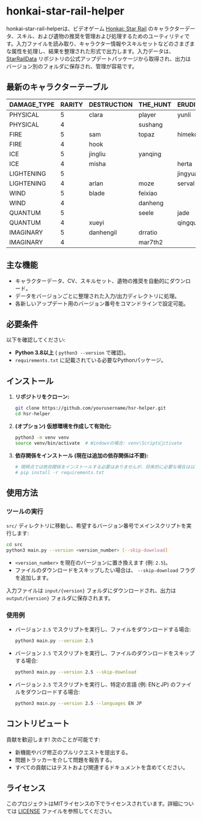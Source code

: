 # honkai-star-rail-helper

honkai-star-rail-helperは、ビデオゲーム [Honkai: Star Rail](https://en.wikipedia.org/wiki/Honkai:_Star_Rail) のキャラクターデータ、スキル、および遺物の推奨を管理および処理するためのユーティリティです。入力ファイルを読み取り、キャラクター情報やスキルセットなどのさまざまな属性を処理し、結果を整理された形式で出力します。入力データは、[StarRailData](https://github.com/Dimbreath/StarRailData/tree/master) リポジトリの公式アップデートパッケージから取得され、出力はバージョン別のフォルダに保存され、管理が容易です。

## 最新のキャラクターテーブル
<!-- CHARACTER_TABLE_START -->
| DAMAGE_TYPE | RARITY | DESTRUCTION        | THE_HUNT | ERUDITION | HARMONY | NIHILITY      | PRESERVATION | ABUNDANCE |
| ----------- | ------ | ------------------ | -------- | --------- | ------- | ------------- | ------------ | --------- |
| PHYSICAL    | 5      | clara|player|yunli | boothill | argenti   | robin   |               |              |           |
| PHYSICAL    | 4      |                    | sushang  |           | hanya   | luka          |              | natasha   |
| FIRE        | 5      | sam                | topaz    | himeko    |         | jiaoqiu       | player2      | lingsha   |
| FIRE        | 4      | hook               |          |           | asta    | guinaifen     |              | gallagher |
| ICE         | 5      | jingliu            | yanqing  |           | ruanmei |               | gepard       |           |
| ICE         | 4      | misha              |          | herta     |         | pela          | mar7th       |           |
| LIGHTENING  | 5      |                    |          | jingyuan  |         | acheron|kafka |              | bailu     |
| LIGHTENING  | 4      | arlan              | moze     | serval    | tingyun |               |              |           |
| WIND        | 5      | blade              | feixiao  |           | bronya  | blackswan     |              | huohuo    |
| WIND        | 4      |                    | danheng  |           |         | sampo         |              |           |
| QUANTUM     | 5      |                    | seele    | jade      | sparkle | silverwolf    | fuxuan       |           |
| QUANTUM     | 4      | xueyi              |          | qingque   |         |               |              | lynx      |
| IMAGINARY   | 5      | danhengil          | drratio  |           | player3 | welt          | aventurine   | luocha    |
| IMAGINARY   | 4      |                    | mar7th2  |           | yukong  |               |              |           |
<!-- CHARACTER_TABLE_END -->

## 主な機能
- キャラクターデータ、CV、スキルセット、遺物の推奨を自動的にダウンロード。
- データをバージョンごとに整理された入力/出力ディレクトリに処理。
- 各新しいアップデート用のバージョン番号をコマンドラインで設定可能。

## 必要条件

以下を確認してください:
- **Python 3.8以上** ( `python3 --version` で確認)。
- `requirements.txt` に記載されている必要なPythonパッケージ。

## インストール

1. **リポジトリをクローン:**
   ```bash
   git clone https://github.com/yourusername/hsr-helper.git
   cd hsr-helper
   ```

2. **(オプション) 仮想環境を作成して有効化:**
   ```bash
   python3 -m venv venv
   source venv/bin/activate  # Windowsの場合: venv\Scriptsctivate
   ```

3. **依存関係をインストール (現在は追加の依存関係は不要):**
   ```bash
   # 現時点では依存関係をインストールする必要はありませんが、将来的に必要な場合は以下を実行します:
   # pip install -r requirements.txt
   ```

## 使用方法

### ツールの実行
   `src/` ディレクトリに移動し、希望するバージョン番号でメインスクリプトを実行します:
   ```bash
   cd src
   python3 main.py --version <version_number> [--skip-download]
   ```

   - `<version_number>` を現在のバージョンに置き換えます (例: `2.5`)。
   - ファイルのダウンロードをスキップしたい場合は、 `--skip-download` フラグを追加します。

   入力ファイルは `input/{version}` フォルダにダウンロードされ、出力は `output/{version}` フォルダに保存されます。

### 使用例

- バージョン `2.5` でスクリプトを実行し、ファイルをダウンロードする場合:
  ```bash
  python3 main.py --version 2.5
  ```

- バージョン `2.5` でスクリプトを実行し、ファイルのダウンロードをスキップする場合:
  ```bash
  python3 main.py --version 2.5 --skip-download
  ```

- バージョン `2.5` でスクリプトを実行し、特定の言語 (例: ENとJP) のファイルをダウンロードする場合:
  ```bash
  python3 main.py --version 2.5 --languages EN JP
  ```

## コントリビュート

貢献を歓迎します! 次のことが可能です:
- 新機能やバグ修正のプルリクエストを提出する。
- 問題トラッカーを介して問題を報告する。
- すべての貢献にはテストおよび関連するドキュメントを含めてください。

## ライセンス

このプロジェクトはMITライセンスの下でライセンスされています。詳細については [LICENSE](LICENSE) ファイルを参照してください。
